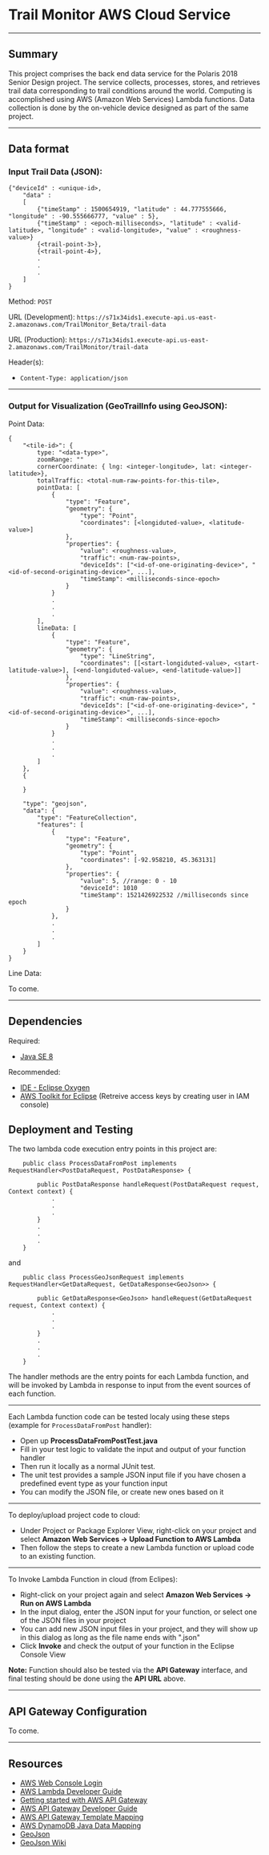 # Trail Monitor AWS Cloud Service
---
## Summary

This project comprises the back end data service for the Polaris 2018 Senior Design project.
The service collects, processes, stores, and retrieves trail data corresponding to trail conditions around the world. Computing is accomplished using AWS (Amazon Web Services) Lambda functions.
Data collection is done by the on-vehicle device designed as part of the same project.

---

## Data format

### Input Trail Data (JSON):
```
{"deviceId" : <unique-id>,
	"data" :
	[
		{"timeStamp" : 1500654919, "latitude" : 44.777555666, "longitude" : -90.555666777, "value" : 5},
		{"timeStamp" : <epoch-milliseconds>, "latitude" : <valid-latitude>, "longitude" : <valid-longitude>, "value" : <roughness-value>}
		{<trail-point-3>},
		{<trail-point-4>},
		.
		.
		.
	]
}
```
Method: `POST`

URL (Development): `https://s71x34ids1.execute-api.us-east-2.amazonaws.com/TrailMonitor_Beta/trail-data`

URL (Production): `https://s71x34ids1.execute-api.us-east-2.amazonaws.com/TrailMonitor/trail-data`

Header(s): 
- `Content-Type: application/json`

---

### Output for Visualization (GeoTrailInfo using GeoJSON):

Point Data: 
```
{
	"<tile-id>": {
		type: "<data-type>",
		zoomRange: ""
		cornerCoordinate: { lng: <integer-longitude>, lat: <integer-latitude>},
		totalTraffic: <total-num-raw-points-for-this-tile>,
		pointData: [
			{
				"type": "Feature",
				"geometry": {
					"type": "Point",
					"coordinates": [<longiduted-value>, <latitude-value>]
				},
				"properties": {
					"value": <roughness-value>,
					"traffic": <num-raw-points>,
					"deviceIds": ["<id-of-one-originating-device>", "<id-of-second-originating-device>", ...],
					"timeStamp": <milliseconds-since-epoch>
				}
			}
			.
			.
			.
		],
		lineData: [
			{
				"type": "Feature",
				"geometry": {
					"type": "LineString",
					"coordinates": [[<start-longiduted-value>, <start-latitude-value>], [<end-longiduted-value>, <end-latitude-value>]]
				},
				"properties": {
					"value": <roughness-value>,
					"traffic": <num-raw-points>,
					"deviceIds": ["<id-of-one-originating-device>", "<id-of-second-originating-device>", ...],
					"timeStamp": <milliseconds-since-epoch>
				}
			}
			.
			.
			.
		]
	},
	{
		
	}

	"type": "geojson",
	"data": {
		"type": "FeatureCollection",
		"features": [
			{
				"type": "Feature",
				"geometry": {
					"type": "Point",
					"coordinates": [-92.958210, 45.363131]
				},
				"properties": {
					"value": 5, //range: 0 - 10
					"deviceId": 1010
					"timeStamp": 1521426922532 //milliseconds since epoch
				}
			},
			.
			.
			.
		]
	}
}
```

Line Data:

To come.

---

## Dependencies

Required:
- [Java SE 8](https://docs.oracle.com/javase/8/)

Recommended:
- [IDE - Eclipse Oxygen](http://www.eclipse.org/downloads/)
- [AWS Toolkit for Eclipse](https://aws.amazon.com/eclipse/) (Retreive access keys by creating user in IAM console)


## Deployment and Testing

The two lambda code execution entry points in this project are:
```
	public class ProcessDataFromPost implements RequestHandler<PostDataRequest, PostDataResponse> {

		public PostDataResponse handleRequest(PostDataRequest request, Context context) {
			.
			.
			.
		}
		.
		.
		.
	}
```
and
```
	public class ProcessGeoJsonRequest implements RequestHandler<GetDataRequest, GetDataResponse<GeoJson>> {

		public GetDataResponse<GeoJson> handleRequest(GetDataRequest request, Context context) {
			.
			.
			.
		}
		.
		.
		.
	}
```
The handler methods are the entry points for each Lambda function, and will be invoked by Lambda in response to input from the event sources of each function.

---

Each Lambda function code can be tested localy using these steps (example for `ProcessDataFromPost` handler):

- Open up __ProcessDataFromPostTest.java__
- Fill in your test logic to validate the input and output of your function handler
- Then run it locally as a normal JUnit test.
- The unit test provides a sample JSON input file if you have chosen a predefined event type as your function input
- You can modify the JSON file, or create new ones based on it

---

To deploy/upload project code to cloud:

- Under Project or Package Explorer View, right-click on your project and select __Amazon Web Services -> Upload Function to AWS Lambda__
- Then follow the steps to create a new Lambda function or upload code to an existing function.

---

To Invoke Lambda Function in cloud (from Eclipes):

- Right-click on your project again and select __Amazon Web Services -> Run on AWS Lambda__
- In the input dialog, enter the JSON input for your function, or select one of the JSON files in your project
- You can add new JSON input files in your project, and they will show up in this dialog as long as the file name ends with ".json"
- Click __Invoke__ and check the output of your function in the Eclipse Console View


__Note:__ Function should also be tested via the __API Gateway__ interface, and final testing should be done using the __API URL__ above.

---

## API Gateway Configuration

To come.

---

## Resources

- [AWS Web Console Login](https://640567404774.signin.aws.amazon.com/console)
- [AWS Lambda Developer Guide](http://docs.aws.amazon.com/lambda/latest/dg/welcome.html)
- [Getting started with AWS API Gateway](https://docs.aws.amazon.com/apigateway/latest/developerguide/getting-started.html#getting-started-prerequisites)
- [AWS API Gateway Developer Guide](https://docs.aws.amazon.com/apigateway/latest/developerguide/welcome.html)
- [AWS API Gateway Template Mapping](https://docs.aws.amazon.com/apigateway/latest/developerguide/api-gateway-mapping-template-reference.html)
- [AWS DynamoDB Java Data Mapping](https://docs.aws.amazon.com/amazondynamodb/latest/developerguide/DynamoDBMapper.html)
- [GeoJson](http://geojson.org/)
- [GeoJson Wiki](http://wiki.geojson.org/GeoJSON_draft_version_6)